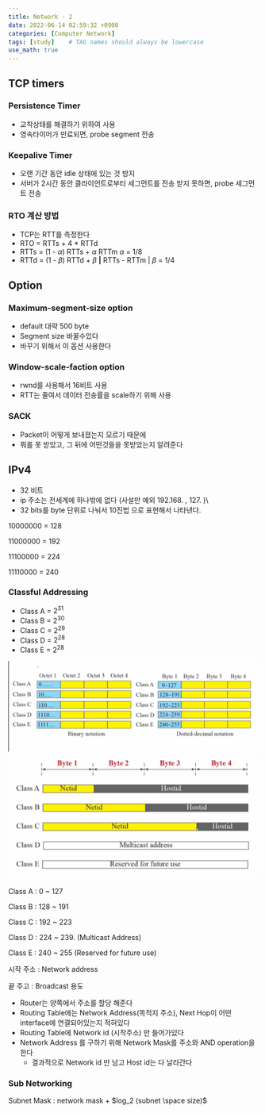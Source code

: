 ```yaml
---
title: Network - 2
date: 2022-06-14 02:59:32 +0900
categories: [Computer Network]
tags: [study]    # TAG names should always be lowercase
use_math: true
---
```


## TCP timers

### Persistence Timer

- 교착상태를 해결하기 위하여 사용
- 영속타이머가 만료되면, probe segment 전송

### Keepalive Timer

- 오랜 기간 동안 idle 상태에 있는 것 방지
- 서버가 2시간 동안 클라이언트로부터 세그먼트를 전송 받지 못하면, probe 세그먼트 전송

### RTO 계산 방법

- TCP는 RTT를 측정한다
- RTO = RTTs + 4 * RTTd
- RTTs = (1 - $\alpha$) RTTs + $\alpha$ RTTm         $\alpha$ = 1/8
- RTTd = (1 - $\beta$) RTTd + $\beta$ **|** RTTs - RTTm |       $\beta$ = 1/4

## Option

### Maximum-segment-size option

- default 대략 500 byte
- Segment size 바꿀수있다
- 바꾸기 위해서 이 옵션 사용한다

### Window-scale-faction option

- rwnd를 사용해서 16비트 사용
- RTT는 줄여서 데이터 전송률을 scale하기 위해 사용

### SACK

- Packet이 어떻게 보내졌는지 모르기 때문에
- 뭐를 못 받았고, 그 뒤에 어떤것들을 못받았는지 알려준다

## IPv4

- 32 비트
- ip 주소는 전세계에 하나밖에 없다 (사설만 예외 192.168. , 127. )\
- 32 bits를 byte 단위로 나눠서 10진법 으로 표현해서 나타낸다.

10000000 = 128

11000000 = 192

11100000 = 224

11110000 = 240

### Classful Addressing

- Class A = $2^{31}$
- Class B = $2^{30}$
- Class C = $2^{29}$
- Class D = $2^{28}$
- Class E = $2^{28}$

<img src="/assets/img/network_img/network_2.png">


<img src="/assets/img/network_img/network_3.png">


Class A : 0 ~ 127

Class B : 128 ~ 191

Class C : 192 ~ 223

Class D : 224 ~ 239.    (Multicast Address)

Class E : 240 ~ 255     (Reserved for future use)

시작 주소 : Network address

끝 주고 : Broadcast 용도

- Router는 양쪽에서 주소를 할당 해준다
- Routing Table에는 Network Address(목적지 주소), Next Hop이 어떤 interface에 연결되어있는지 적혀있다
- Routing Table에 Network id (시작주소) 만 들어가있다
- Network Address 를 구하기 위해 Network Mask를 주소와 AND operation을 한다
    - 결과적으로 Network id 만 남고 Host id는 다 날라간다

### Sub Networking

Subnet Mask : network mask + $log_2 (subnet \space size)$
